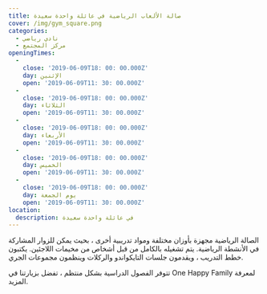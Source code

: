 ```yaml
---
title: صالة الألعاب الرياضية في عائلة واحدة سعيدة
cover: /img/gym_square.png
categories:
  - نادي رياضي
  - مركز المجتمع
openingTimes:
  - 
    close: '2019-06-09T18: 00: 00.000Z'
    day: الإثنين
    open: '2019-06-09T11: 30: 00.000Z'
  - 
    close: '2019-06-09T18: 00: 00.000Z'
    day: الثلاثاء
    open: '2019-06-09T11: 30: 00.000Z'
  - 
    close: '2019-06-09T18: 00: 00.000Z'
    day: الأربعاء
    open: '2019-06-09T11: 30: 00.000Z'
  - 
    close: '2019-06-09T18: 00: 00.000Z'
    day: الخميس
    open: '2019-06-09T11: 30: 00.000Z'
  - 
    close: '2019-06-09T18: 00: 00.000Z'
    day: يوم الجمعة
    open: '2019-06-09T11: 30: 00.000Z'
location:
  description: في عائلة واحدة سعيدة
---
```


الصالة الرياضية مجهزة بأوزان مختلفة ومواد تدريبية أخرى ، بحيث يمكن للزوار المشاركة في الأنشطة الرياضية. يتم تشغيله بالكامل من قبل أشخاص من مخيمات اللاجئين. يكتبون خطط التدريب ، ويقدمون جلسات التايكواندو والركلات وينظمون مجموعات الجري.

تتوفر الفصول الدراسية بشكل منتظم ، تفضل بزيارتنا في One Happy Family لمعرفة المزيد.